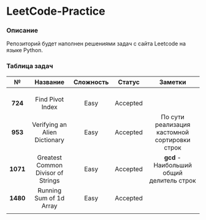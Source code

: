 # LeetCode-Practice

### Описание

Репозиторий будет наполнен решениями задач с сайта Leetcode на языке Python.

### Таблица задач


|    №     |              Название              | Сложность |  Статус  |                    Заметки                    |
|:--------:|:----------------------------------:|:---------:|:--------:|:---------------------------------------------:|
|          |                                    |           |          |                                               |
|          |                                    |           |          |                                               |
|          |                                    |           |          |                                               |
| **724**  |          Find Pivot Index          |   Easy    | Accepted |                                               |
| **953**  |   Verifying an Alien Dictionary    |   Easy    | Accepted | По сути реализация кастомной сортировки строк |
| **1071** | Greatest Common Divisor of Strings |   Easy    | Accepted |   **gcd** - Наибольший общий делитель строк   |
| **1480** |      Running Sum of 1d Array       |   Easy    | Accepted |                                               |
|          |                                    |           |          |                                               |






